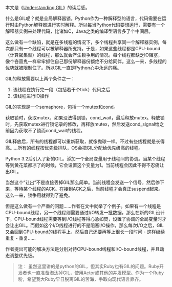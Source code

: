 本文是《[Understanding GIL](http://www.dabeaz.com/python/UnderstandingGIL.pdf)》的读后感。

什么是GIL呢？就是全局解释器锁。Python作为一种解释型的语言，代码需要在运行时由Python解释器进行实时解释。所以每当Python代码要想运行，需要有一个解释器实例来处理代码，比诸如C，Java之类的编译型语言多了个中间层。

这么做有一个缺陷，就是在多线程的情况下，多个线程共享同一个解释器实例，每次都只有一个线程可以被解释器所支持。于是，如果这些线程都是CPU-bound（计算密集型）的线程，那么就会产生锁争用的情况。每个线程都缺乏IO阻塞，像个吝啬鬼一样牢牢抓住自己那份解释器份额绝不分给同伴。这么一来，多线程的优势就被限制住了。所以GIL一直是Python心中永远的痛。

GIL的释放需要以上两个条件之一：

1.  该线程在执行完一段（包括若干个tick）代码之后
2.  该线程进行IO操作

GIL的实现是一个semaphore，包括一个mutex和cond。

获取锁时，获取mutex，如果没法得到锁，cond_wait，最后释放mutex。释放锁时，先获取mutex进行锁记录的修改，再释放mutex，然后发送cond_signal给之前因为获取不了锁而cond_wait的线程。

GIL释放后，所有的线程都可以重新获取，就像抛球一样。不过有些线程就是长得高……所有的线程按优先级排队，OS会把GIL分配给优先级高的线程。

Python 3.2后引入了新的GIL。添加一个全局变量用于线程间的协调。当某个线程等到黄花菜都凉了的时候，它会设置这个变量为1。当前线程会因此不得不忍痛让出GIL。

当然这个“让出”不是直接丢掉GIL那么简单。当前线程会发送一个信号，然后停下来，等待某个线程的ACK。在接到ACK之后，当前线程才会真正suspend起来。这么一来，锁争用就得到了避免。

但是这么做有一个严重的问题……作者在文中就举了个例子。如果有一个线程是CPU-bound线程，另一个线程则需要通过I/O转发一批数据，那么在新的GIL设计下，CPU-bound线程需要等到I/O线程等得心急如焚，设置了协调的全局变量时才会让出GIL。而假如这个I/O线程进行的不是阻塞I/O操作，那么每次I/O之后，GIL又会回到CPU-bound的线程手上，然后自己还要再等上很长一段时间 - 这样继续重复 - 重复……

作者提出可能的解决方法是分别对待CPU-bound线程和I/O-bound线程，并且动态调整优先级。

>  注： 虽然这里讲的是python的GIL，但其实Ruby也有GIL的问题。Ruby开发者也一直准备淘汰掉GIL，使用Actor或其他的并发模型。作为一个Ruby粉，希望我大Ruby早日脱离GIL的苦海，争取向现代语言靠齐。
